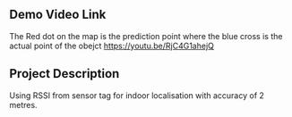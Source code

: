 ## Demo Video Link
The Red dot on the map is the prediction point where the blue cross is the actual point of the obejct
https://youtu.be/RjC4G1ahejQ

## Project Description
Using RSSI from sensor tag for indoor localisation with accuracy of 2 metres.

 
